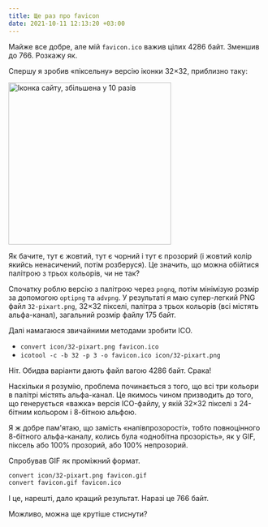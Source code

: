 ```yaml
---
title: Ще раз про favicon
date: 2021-10-11 12:13:20 +03:00
---
```


Майже все добре, але мій `favicon.ico` важив цілих 4286 байт. Зменшив до 766. Розкажу як.

Спершу я зробив «піксельну» версію іконки 32×32, приблизно таку:

<img src="/uploads/favicon-big.png" width="320" height="320" alt="Іконка сайту, збільшена у 10 разів">

Як бачите, тут є жовтий, тут є чорний і тут є прозорий (і жовтий колір якийсь ненасичений, потім розберуся). Це значить, що можна обійтися палітрою з трьох кольорів, чи не так?

Спочатку роблю версію з палітрою через `pngnq`, потім мінімізую розмір за допомогою `optipng` та `advpng`. У результаті я маю супер-легкий PNG файл `32-pixart.png`, 32×32 пікселі, палітра з трьох кольорів (всі містять альфа-канал), загальний розмір файлу 175 байт.

Далі намагаюся звичайними методами зробити ICO.

  - `convert icon/32-pixart.png favicon.ico`
  - `icotool -c -b 32 -p 3 -o favicon.ico icon/32-pixart.png`

Ніт. Обидва варіанти дають файл вагою 4286 байт. Срака!

Наскільки я розумію, проблема починається з того, що всі три кольори в палітрі містять альфа-канал. Це якимось чином призводить до того, що генерується «важка» версія ICO-файлу, у якій 32×32 пікселі з 24-бітним кольором і 8-бітною альфою.

Я ж добре пам'ятаю, що замість «напівпрозорості», тобто повноцінного 8-бітного альфа-каналу, колись була «однобітна прозорість», як у GIF, піксель або 100% прозорий, або 100% непрозорий.

Спробував GIF як проміжний формат.

```sh
convert icon/32-pixart.png favicon.gif
convert favicon.gif favicon.ico
```

І це, нарешті, дало кращий результат. Наразі це 766 байт.

Можливо, можна ще крутіше стиснути?

